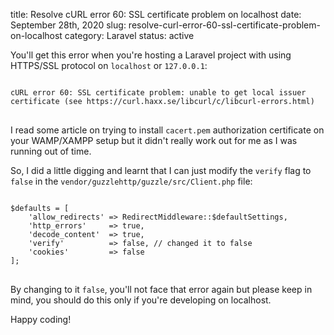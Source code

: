 title: Resolve cURL error 60: SSL certificate problem on localhost
date: September 28th, 2020
slug: resolve-curl-error-60-ssl-certificate-problem-on-localhost
category: Laravel
status: active

You'll get this error when you're hosting a Laravel project with using HTTPS/SSL protocol on `localhost` or `127.0.0.1`:
<pre>
<code class="bash">
cURL error 60: SSL certificate problem: unable to get local issuer certificate (see https://curl.haxx.se/libcurl/c/libcurl-errors.html)
</code>
</pre>

I read some article on trying to install `cacert.pem` authorization certificate on your WAMP/XAMPP setup but it didn't really work out for me as I was running out of time.

So, I did a little digging and learnt that I can just modify the `verify` flag to `false` in the `vendor/guzzlehttp/guzzle/src/Client.php` file:
<pre>
<code class="php">
$defaults = [
    'allow_redirects' => RedirectMiddleware::$defaultSettings,
    'http_errors'     => true,
    'decode_content'  => true,
    'verify'          => false, // changed it to false
    'cookies'         => false
];
</code>
</pre>

By changing to it `false`, you'll not face that error again but please keep in mind, you should do this only if you're developing on localhost.

Happy coding!